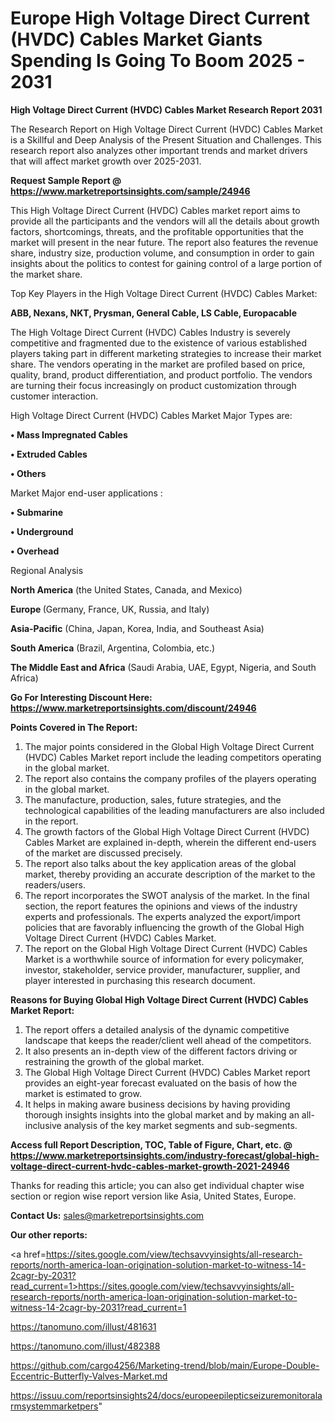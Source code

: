 # Europe High Voltage Direct Current (HVDC) Cables Market Giants Spending Is Going To Boom 2025 - 2031

<strong>High Voltage Direct Current (HVDC) Cables Market Research Report 2031</strong>

The Research Report on High Voltage Direct Current (HVDC) Cables Market is a Skillful and Deep Analysis of the Present Situation and Challenges. This research report also analyzes other important trends and market drivers that will affect market growth over 2025-2031.

<strong>Request Sample Report @ <a href=https://www.marketreportsinsights.com/sample/24946>https://www.marketreportsinsights.com/sample/24946</a></strong>

This High Voltage Direct Current (HVDC) Cables market report aims to provide all the participants and the vendors will all the details about growth factors, shortcomings, threats, and the profitable opportunities that the market will present in the near future. The report also features the revenue share, industry size, production volume, and consumption in order to gain insights about the politics to contest for gaining control of a large portion of the market share.

Top Key Players in the High Voltage Direct Current (HVDC) Cables Market:

<strong>ABB, Nexans, NKT, Prysman, General Cable, LS Cable, Europacable</strong>

The High Voltage Direct Current (HVDC) Cables Industry is severely competitive and fragmented due to the existence of various established players taking part in different marketing strategies to increase their market share. The vendors operating in the market are profiled based on price, quality, brand, product differentiation, and product portfolio. The vendors are turning their focus increasingly on product customization through customer interaction.

High Voltage Direct Current (HVDC) Cables Market Major Types are:

<strong>• Mass Impregnated Cables

• Extruded Cables

• Others</strong>

Market Major end-user applications :

<strong>• Submarine

• Underground

• Overhead</strong>

Regional Analysis

</u><strong><b>North America</b></strong> (the United States, Canada, and Mexico)

<strong><b>Europe </b></strong>(Germany, France, UK, Russia, and Italy)

<strong><b>Asia-Pacific</b></strong> (China, Japan, Korea, India, and Southeast Asia)

<strong><b>South America</b></strong> (Brazil, Argentina, Colombia, etc.)

<strong><b>The Middle East and Africa</b></strong> (Saudi Arabia, UAE, Egypt, Nigeria, and South Africa)

<strong>Go For Interesting Discount Here: <a href=https://www.marketreportsinsights.com/discount/24946>https://www.marketreportsinsights.com/discount/24946</a></strong>

<strong>Points Covered in The Report:</strong>
<ol>
  <li>The major points considered in the Global High Voltage Direct Current (HVDC) Cables Market report include the leading competitors operating in the global market.</li>
  <li>The report also contains the company profiles of the players operating in the global market.</li>
  <li>The manufacture, production, sales, future strategies, and the technological capabilities of the leading manufacturers are also included in the report.</li>
  <li>The growth factors of the Global High Voltage Direct Current (HVDC) Cables Market are explained in-depth, wherein the different end-users of the market are discussed precisely.</li>
  <li>The report also talks about the key application areas of the global market, thereby providing an accurate description of the market to the readers/users.</li>
  <li>The report incorporates the SWOT analysis of the market. In the final section, the report features the opinions and views of the industry experts and professionals. The experts analyzed the export/import policies that are favorably influencing the growth of the Global High Voltage Direct Current (HVDC) Cables Market.</li>
  <li>The report on the Global High Voltage Direct Current (HVDC) Cables Market is a worthwhile source of information for every policymaker, investor, stakeholder, service provider, manufacturer, supplier, and player interested in purchasing this research document.</li>
</ol>
<strong>Reasons for Buying Global High Voltage Direct Current (HVDC) Cables Market Report:</strong>

<ol>
  <li>The report offers a detailed analysis of the dynamic competitive landscape that keeps the reader/client well ahead of the competitors.</li>
  <li>It also presents an in-depth view of the different factors driving or restraining the growth of the global market.</li>
  <li>The Global High Voltage Direct Current (HVDC) Cables Market report provides an eight-year forecast evaluated on the basis of how the market is estimated to grow.</li>
  <li>It helps in making aware business decisions by having providing thorough insights insights into the global market and by making an all-inclusive analysis of the key market segments and sub-segments.</li>
</ol>
<strong>Access full Report Description, TOC, Table of Figure, Chart, etc. @ <a href=https://www.marketreportsinsights.com/industry-forecast/global-high-voltage-direct-current-hvdc-cables-market-growth-2021-24946>https://www.marketreportsinsights.com/industry-forecast/global-high-voltage-direct-current-hvdc-cables-market-growth-2021-24946</a></strong>


Thanks for reading this article; you can also get individual chapter wise section or region wise report version like Asia, United States, Europe.

<strong>Contact Us:</strong>
sales@marketreportsinsights.com

<strong>Our other reports:</strong>

<a href=https://sites.google.com/view/techsavvyinsights/all-research-reports/north-america-loan-origination-solution-market-to-witness-14-2cagr-by-2031?read_current=1>https://sites.google.com/view/techsavvyinsights/all-research-reports/north-america-loan-origination-solution-market-to-witness-14-2cagr-by-2031?read_current=1</a>

<a href=https://tanomuno.com/illust/481631>https://tanomuno.com/illust/481631</a>

<a href=https://tanomuno.com/illust/482388>https://tanomuno.com/illust/482388</a>

<a href=https://github.com/cargo4256/Marketing-trend/blob/main/Europe-Double-Eccentric-Butterfly-Valves-Market.md>https://github.com/cargo4256/Marketing-trend/blob/main/Europe-Double-Eccentric-Butterfly-Valves-Market.md</a>

<a href=https://issuu.com/reportsinsights24/docs/europeepilepticseizuremonitoralarmsystemmarketpers>https://issuu.com/reportsinsights24/docs/europeepilepticseizuremonitoralarmsystemmarketpers</a>"
